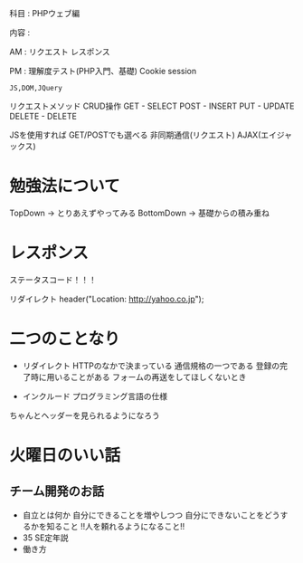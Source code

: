 科目 : PHPウェブ編

内容 :

  AM :
    リクエスト
    レスポンス

  PM :
    理解度テスト(PHP入門、基礎)
    Cookie
    session

    JS,DOM,JQuery


リクエストメソッド
  CRUD操作
  GET - SELECT
  POST - INSERT
  PUT  - UPDATE
  DELETE - DELETE

  JSを使用すれば
    GET/POSTでも選べる
    非同期通信(リクエスト)
      AJAX(エイジャックス)


# 勉強法について
TopDown -> とりあえずやってみる
BottomDown  -> 基礎からの積み重ね


# レスポンス
  ステータスコード！！！

  リダイレクト
    header("Location: http://yahoo.co.jp");

# 二つのことなり
+ リダイレクト
    HTTPのなかで決まっている
    通信規格の一つである
    登録の完了時に用いることがある
    フォームの再送をしてほしくないとき

+ インクルード
  プログラミング言語の仕様

ちゃんとヘッダーを見られるようになろう


# 火曜日のいい話
## チーム開発のお話
+ 自立とは何か
  自分にできることを増やしつつ
  自分にできないことをどうするかを知ること
  !!人を頼れるようになること!!
+ 35
  SE定年説
+ 働き方
